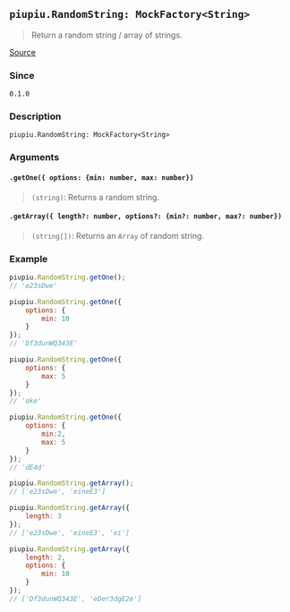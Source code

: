 ## `piupiu.RandomString: MockFactory<String>`
> Return a random string / array of strings.

[Source](https://github.com/thomasbrodusch/piupiu/blob/develop/src/randomizers/randomString.ts)

### Since
`0.1.0`

### Description
`piupiu.RandomString: MockFactory<String>`

### Arguments
#### `.getOne({ options: {min: number, max: number})`
> `(string)`: Returns a random string.
#### `.getArray({ length?: number, options?: {min?: number, max?: number})`
>`(string[])`: Returns an `Array` of random string.



### Example
```javascript
piupiu.RandomString.getOne(); 
// 'e23sDwe'
```
```javascript
piupiu.RandomString.getOne({
    options: {
        min: 10
    }
}); 
// 'Df3dunWQ343E'
```
```javascript
piupiu.RandomString.getOne({
    options: {
        max: 5
    }
}); 
// 'oke'
```
```javascript
piupiu.RandomString.getOne({
    options: {
        min:2,
        max: 5
    }
}); 
// 'dE4d'
```

```javascript
piupiu.RandomString.getArray(); 
// ['e23sDwe', 'eineE3']
```
```javascript
piupiu.RandomString.getArray({
    length: 3
}); 
// ['e23sDwe', 'eineE3', 'ei']
```

```javascript
piupiu.RandomString.getArray({
    length: 2,
    options: {
        min: 10
    }
}); 
// ['Df3dunWQ343E', 'eDer3dgE2e']
```

